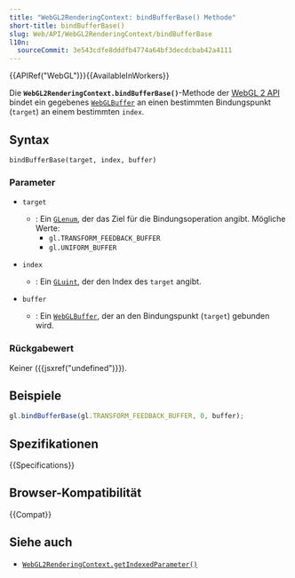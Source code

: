 ```yaml
---
title: "WebGL2RenderingContext: bindBufferBase() Methode"
short-title: bindBufferBase()
slug: Web/API/WebGL2RenderingContext/bindBufferBase
l10n:
  sourceCommit: 3e543cdfe8dddfb4774a64bf3decdcbab42a4111
---
```


{{APIRef("WebGL")}}{{AvailableInWorkers}}

Die **`WebGL2RenderingContext.bindBufferBase()`**-Methode der [WebGL 2 API](/de/docs/Web/API/WebGL_API) bindet ein gegebenes [`WebGLBuffer`](/de/docs/Web/API/WebGLBuffer) an einen bestimmten Bindungspunkt (`target`) an einem bestimmten `index`.

## Syntax

```js-nolint
bindBufferBase(target, index, buffer)
```

### Parameter

- `target`

  - : Ein [`GLenum`](/de/docs/Web/API/WebGL_API/Types), der das Ziel für die Bindungsoperation angibt. Mögliche Werte:
    - `gl.TRANSFORM_FEEDBACK_BUFFER`
    - `gl.UNIFORM_BUFFER`

- `index`
  - : Ein [`GLuint`](/de/docs/Web/API/WebGL_API/Types), der den Index des `target` angibt.
- `buffer`
  - : Ein [`WebGLBuffer`](/de/docs/Web/API/WebGLBuffer), der an den Bindungspunkt (`target`) gebunden wird.

### Rückgabewert

Keiner ({{jsxref("undefined")}}).

## Beispiele

```js
gl.bindBufferBase(gl.TRANSFORM_FEEDBACK_BUFFER, 0, buffer);
```

## Spezifikationen

{{Specifications}}

## Browser-Kompatibilität

{{Compat}}

## Siehe auch

- [`WebGL2RenderingContext.getIndexedParameter()`](/de/docs/Web/API/WebGL2RenderingContext/getIndexedParameter)
